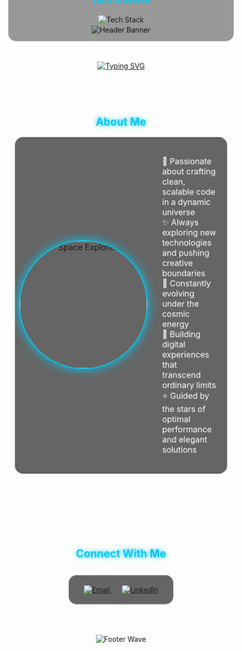 <!-- Large Space-themed Header with Tech Icons Embedded -->
<div align="center">
  <img src="https://capsule-render.vercel.app/api?type=waving&color=0:001833,100:05C7F2&height=300&section=header&text=Hello%20Universe,%20I'm%20Andiez&fontSize=40&fontColor=FFFFFF&fontAlignY=30&desc=Full%20Stack%20Developer%20|%20Cosmic%20Code%20Explorer&descSize=20&descAlignY=50&animation=twinkling" alt="Header Banner"/>
</div>

<!-- Main Space Background Container with Tech Stack -->
<div align="center">
  <!-- Tech Stack Icons Overlay -->
  <div style="margin-top: -120px; position: relative; z-index: 2; background: rgba(0,0,0,0.4); padding: 20px; border-radius: 15px; width: 80%; margin-left: auto; margin-right: auto;">
    <h3 style="color: #05C7F2; margin-bottom: 20px;">Tech Universe</h3>
    <p>
      <img src="https://skillicons.dev/icons?i=js,ts,react,nodejs,github,vscode" alt="Tech Stack" />
    </p>
  </div>
</div>

<!-- Animated Typing Effect -->
<p align="center" style="margin-top: 40px;">
  <a href="https://git.io/typing-svg">
    <img src="https://readme-typing-svg.demolab.com?font=Fira+Code&size=22&duration=3000&pause=1000&color=05C7F2&center=true&vCenter=true&width=600&lines=JavaScript+Enthusiast;TypeScript+Voyager;React+Architect;Node.js+Engineer;GitHub+Explorer;VSCode+Commander" alt="Typing SVG" />
  </a>
</p>

<!-- About Me Section with Space Theme -->
<div align="center" style="background: url('https://i.imgur.com/UIqdHuC.gif') center/cover no-repeat; padding: 40px 20px; border-radius: 15px; margin: 20px 0;">
  <h2 style="color: #05C7F2; text-shadow: 0 0 10px #05C7F2;">About Me</h2>
  
  <table border="0" style="background: rgba(0,0,0,0.6); border-radius: 15px; width: 90%;">
    <tr>
      <td width="40%" align="center">
        <img src="https://media.giphy.com/media/v1.Y2lkPTc5MGI3NjExb25mdWllMmlhdnc5ZzR5aHl5ZXNwdWprcGdtYWd1ZGwxMWJhczRiMyZlcD12MV9pbnRlcm5hbF9naWZfYnlfaWQmY3Q9Zw/VTtANKl0beDFQRLDTh/giphy.gif" width="250" alt="Space Explorer" style="border-radius: 50%; border: 2px solid #05C7F2; box-shadow: 0 0 20px #05C7F2;">
      </td>
      <td width="60%" style="padding: 20px; color: #FFFFFF;">
        <ul style="list-style-type: none; padding-left: 0;">
          <li>🚀 Passionate about crafting clean, scalable code in a dynamic universe</li>
          <li>✨ Always exploring new technologies and pushing creative boundaries</li>
          <li>🌌 Constantly evolving under the cosmic energy</li>
          <li>🔭 Building digital experiences that transcend ordinary limits</li>
          <li>⭐ Guided by the stars of optimal performance and elegant solutions</li>
        </ul>
      </td>
    </tr>
  </table>
</div>

<!-- Connection Section with Glowing Buttons -->
<div align="center" style="background: url('https://i.imgur.com/0rLlEHo.gif') center/cover no-repeat; padding: 40px 20px; border-radius: 15px; margin: 20px 0;">
  <h2 style="color: #05C7F2; text-shadow: 0 0 10px #05C7F2; margin-bottom: 30px;">Connect With Me</h2>
  
  <div style="display: inline-block; background: rgba(0,0,0,0.6); padding: 20px; border-radius: 15px;">
    <a href="mailto:your.email@example.com" style="margin: 0 10px;">
      <img src="https://img.shields.io/badge/Email-%23EA4335.svg?style=for-the-badge&logo=gmail&logoColor=white&labelColor=EA4335" alt="Email" />
    </a>
    <a href="https://linkedin.com/in/andiez" style="margin: 0 10px;">
      <img src="https://img.shields.io/badge/LinkedIn-%230A66C2.svg?style=for-the-badge&logo=linkedin&logoColor=white&labelColor=0A66C2" alt="LinkedIn" />
    </a>
  </div>
</div>

<!-- Footer with Animated Wave -->
<p align="center">
  <img src="https://capsule-render.vercel.app/api?type=waving&color=0:05C7F2,100:001833&height=150&section=footer&animation=twinkling" alt="Footer Wave" />
</p>
